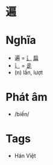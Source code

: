 # 遍

# Nghĩa
* 遍 = [辶](辶.md) [扁](扁.md)
* 辶 = [辵](辵.md)
* (n) lần, lượt

# Phát âm
* /biến/

# Tags
* Hán Việt

<script>window.HANZI_FIELD='遍';</script>
